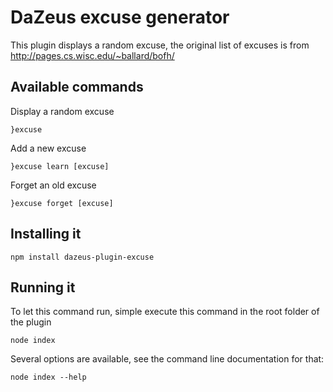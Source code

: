 # DaZeus excuse generator
This plugin displays a random excuse, the original list of excuses is from
http://pages.cs.wisc.edu/~ballard/bofh/

## Available commands
Display a random excuse

    }excuse

Add a new excuse

    }excuse learn [excuse]

Forget an old excuse

    }excuse forget [excuse]

## Installing it

    npm install dazeus-plugin-excuse

## Running it
To let this command run, simple execute this command in the root folder of the plugin

    node index

Several options are available, see the command line documentation for that:

    node index --help
